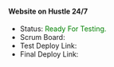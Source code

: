 #### Website on Hustle 24/7


- Status: <span style="color:Green">Ready For Testing.</span>
- Scrum Board: 
- Test Deploy Link:   
- Final Deploy Link: 




